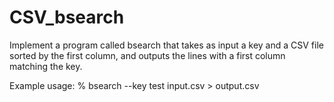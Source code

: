 # CSV_bsearch
Implement a program called bsearch that takes as input a key and a CSV file sorted by the first column, 
and outputs the lines with a first column matching the key.

Example usage:
% bsearch --key test input.csv > output.csv
